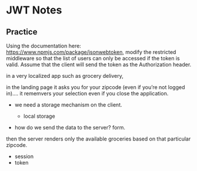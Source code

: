 # JWT Notes

## Practice

Using the documentation here: https://www.npmjs.com/package/jsonwebtoken, modify the restricted middleware so that the list of users can only be accessed if the token is valid. Assume that the client will send the token as the Authorization header.

in a very localized app such as grocery delivery,

in the landing page it asks you for your zipcode (even if you’re not logged in)…. it rememvers your selection even if you close the application.

- we need a storage mechanism on the client.

  - local storage

- how do we send the data to the server? form.

then the server renders only the available groceries based on that particular zipcode.

- session
- token
